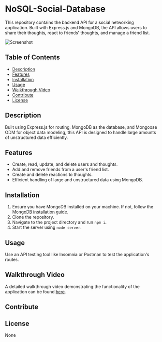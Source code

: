 # NoSQL-Social-Database

This repository contains the backend API for a social networking application. Built with Express.js and MongoDB, the API allows users to share their thoughts, react to friends' thoughts, and manage a friend list.

![Screenshot]()

## Table of Contents

- [Description](#description)
- [Features](#features)
- [Installation](#installation)
- [Usage](#usage)
- [Walkthrough Video](#walkthrough-video)
- [Contribute](#contribute)
- [License](#license)

## Description

Built using Express.js for routing, MongoDB as the database, and Mongoose ODM for object data modeling, this API is designed to handle large amounts of unstructured data efficiently.



## Features

- Create, read, update, and delete users and thoughts.
- Add and remove friends from a user's friend list.
- Create and delete reactions to thoughts.
- Efficient handling of large and unstructured data using MongoDB.

## Installation

1. Ensure you have MongoDB installed on your machine. If not, follow the [MongoDB installation guide](https://coding-boot-camp.github.io/full-stack/mongodb/how-to-install-mongodb).
2. Clone the repository.
3. Navigate to the project directory and run `npm i`.
4. Start the server using `node server`.

## Usage

Use an API testing tool like Insomnia or Postman to test the application's routes.


## Walkthrough Video

A detailed walkthrough video demonstrating the functionality of the application can be found [here](https://drive.google.com/file/d/1DWAmVpi0CytUJX30E-hneqMiEmphBhXI/view?usp=sharing).


## Contribute

## License 
None